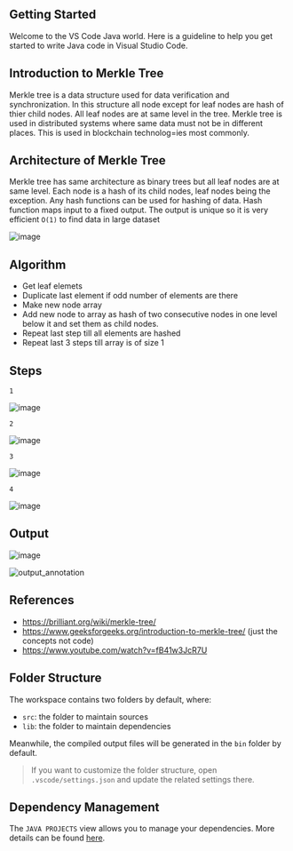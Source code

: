 ## Getting Started

Welcome to the VS Code Java world. Here is a guideline to help you get started to write Java code in Visual Studio Code.

## Introduction to Merkle Tree

Merkle tree is a data structure used for data verification and synchronization.
In this structure all node except for leaf nodes are hash of thier child nodes. All leaf nodes are at same level in the tree.
Merkle tree is used in distributed systems where same data must not be in different places. This is used in blockchain technolog=ies most commonly.

## Architecture of Merkle Tree

Merkle tree has same architecture as binary trees but all leaf nodes are at same level. Each node is a hash of its child nodes, leaf nodes being the exception.
Any hash functions can be used for hashing of data. Hash function maps input to a fixed output. The output is unique so it is very efficient `O(1)` to find data in large dataset

![image](https://user-images.githubusercontent.com/66357015/165552624-5e98498f-1d20-4d1d-9bea-adb7128d19fe.png)

## Algorithm
- Get leaf elemets
- Duplicate last element if odd number of elements are there
- Make new node array
- Add new node to array as hash of two consecutive nodes in one level below it and set them as child nodes. 
- Repeat last step till all elements are hashed
- Repeat last 3 steps till array is of size 1

## Steps

`1`

![image](https://user-images.githubusercontent.com/66357015/165556367-73a07c1b-4641-4033-893d-a06b43ade1db.png)

`2`

![image](https://user-images.githubusercontent.com/66357015/165556476-17f87279-1ecf-455d-ba71-70c163ec85bf.png)

`3`

![image](https://user-images.githubusercontent.com/66357015/165556542-caf8b55b-c544-404e-aef0-d91a1328b0e8.png)

`4`

![image](https://user-images.githubusercontent.com/66357015/165552624-5e98498f-1d20-4d1d-9bea-adb7128d19fe.png)


## Output
![image](https://user-images.githubusercontent.com/66357015/165561292-2cf7f637-6b8a-44e0-9e99-2452eec3b1db.png)

![output_annotation](https://user-images.githubusercontent.com/66357015/165562690-3cb4ea4d-3834-4f03-a3db-b4754f1a4983.png)


## References
- https://brilliant.org/wiki/merkle-tree/
- https://www.geeksforgeeks.org/introduction-to-merkle-tree/ (just the concepts not code)
- https://www.youtube.com/watch?v=fB41w3JcR7U

## Folder Structure

The workspace contains two folders by default, where:

- `src`: the folder to maintain sources
- `lib`: the folder to maintain dependencies

Meanwhile, the compiled output files will be generated in the `bin` folder by default.

> If you want to customize the folder structure, open `.vscode/settings.json` and update the related settings there.

## Dependency Management

The `JAVA PROJECTS` view allows you to manage your dependencies. More details can be found [here](https://github.com/microsoft/vscode-java-dependency#manage-dependencies).

